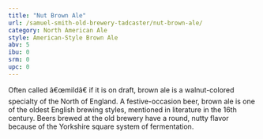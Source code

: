 ```yaml
---
title: "Nut Brown Ale"
url: /samuel-smith-old-brewery-tadcaster/nut-brown-ale/
category: North American Ale
style: American-Style Brown Ale
abv: 5
ibu: 0
srm: 0
upc: 0
---
```

Often called â€œmildâ€ if it is on draft, brown ale is a walnut-colored specialty of the North of England. A festive-occasion beer, brown ale is one of the oldest English brewing styles, mentioned in literature in the 16th century. Beers brewed at the old brewery have a round, nutty flavor because of the Yorkshire square system of fermentation.
